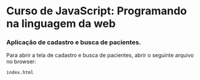 # Curso de JavaScript: Programando na linguagem da web

### Aplicação de cadastro e busca de pacientes. ###

Para abrir a tela de cadastro e busca de pacientes, abrir o seguinte arquivo no browser:

    index.html